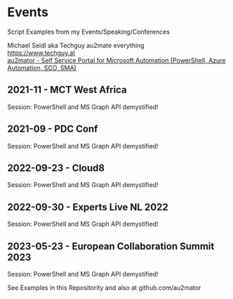 # Events
Script Examples from my Events/Speaking/Conferences

Michael Seidl aka Techguy
au2mate everything
<br>
https://www.techguy.at
<br>
<a href="https://www.au2mator.com/?utm_source=github&utm_medium=social&utm_campaign=Techguy&utm_content=Events"> au2mator - Self Service Portal for Microsoft Automation (PowerShell, Azure Automation, SCO, SMA)</a>


## 2021-11 - MCT West Africa
Session: PowerShell and MS Graph API demystified!

## 2021-09 - PDC Conf
Session: PowerShell and MS Graph API demystified!

## 2022-09-23 - Cloud8
Session: PowerShell and MS Graph API demystified!

## 2022-09-30 - Experts Live NL 2022
Session: PowerShell and MS Graph API demystified!

## 2023-05-23 - European Collaboration Summit 2023
Session: PowerShell and MS Graph API demystified!



See Examples in this Repositority and also at github.com/au2mator
